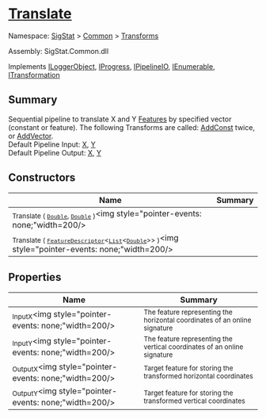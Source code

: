 # [Translate](./Translate.md)

Namespace: [SigStat]() > [Common](./../README.md) > [Transforms](./README.md)

Assembly: SigStat.Common.dll

Implements [ILoggerObject](./../ILoggerObject.md), [IProgress](./../Helpers/IProgress.md), [IPipelineIO](./../Pipeline/IPipelineIO.md), [IEnumerable](https://docs.microsoft.com/en-us/dotnet/api/System.Collections.IEnumerable), [ITransformation](./../ITransformation.md)

## Summary
Sequential pipeline to translate X and Y [Features](https://github.com/hargitomi97/sigstat/blob/master/docs/md/SigStat/Common/Features.md) by specified vector (constant or feature).  The following Transforms are called: [AddConst](https://github.com/hargitomi97/sigstat/blob/master/docs/md/SigStat/Common/Transforms/AddConst.md) twice, or [AddVector](https://github.com/hargitomi97/sigstat/blob/master/docs/md/SigStat/Common/Transforms/AddVector.md).  <br>Default Pipeline Input: [X](https://github.com/hargitomi97/sigstat/blob/master/docs/md/SigStat/Common/Features.md), [Y](https://github.com/hargitomi97/sigstat/blob/master/docs/md/SigStat/Common/Features.md)<br>Default Pipeline Output: [X](https://github.com/hargitomi97/sigstat/blob/master/docs/md/SigStat/Common/Features.md), [Y](https://github.com/hargitomi97/sigstat/blob/master/docs/md/SigStat/Common/Features.md)

## Constructors

| Name | Summary | 
| --- | --- | 
| <sub>Translate ( [`Double`](https://docs.microsoft.com/en-us/dotnet/api/System.Double), [`Double`](https://docs.microsoft.com/en-us/dotnet/api/System.Double) )</sub><img style="pointer-events: none;"width=200/></div>| <sub></sub>| <br>
| <sub>Translate ( [`FeatureDescriptor`](./../FeatureDescriptor-1.md)\<[`List`](https://docs.microsoft.com/en-us/dotnet/api/System.Collections.Generic.List-1)\<[`Double`](https://docs.microsoft.com/en-us/dotnet/api/System.Double)>> )</sub><img style="pointer-events: none;"width=200/></div>| <sub></sub>| <br>


## Properties

| Name | Summary | 
| --- | --- | 
| <sub>InputX</sub><img style="pointer-events: none;"width=200/></div>| <sub>The feature representing the horizontal coordinates of an online signature</sub>| <br>
| <sub>InputY</sub><img style="pointer-events: none;"width=200/></div>| <sub>The feature representing the vertical coordinates of an online signature</sub>| <br>
| <sub>OutputX</sub><img style="pointer-events: none;"width=200/></div>| <sub>Target feature for storing the transformed horizontal coordinates</sub>| <br>
| <sub>OutputY</sub><img style="pointer-events: none;"width=200/></div>| <sub>Target feature for storing the transformed vertical coordinates</sub>| <br>


